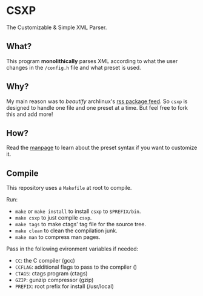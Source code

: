 # CSXP

The Customizable & Simple XML Parser.

## What?

This program **monolithically** parses XML according to what the user changes in the `/config.h` file
and what preset is used.

## Why?

My main reason was to *beautify* archlinux's [rss package feed](https://www.archlinux.org/feeds/packages). So `csxp` is designed to
handle one file and one preset at a time. But feel free to fork this and add more!

## How?

Read the [manpage](/csxp.1) to learn about the preset syntax if you want to customize it.

## Compile

This repository uses a `Makefile` at root to compile.

Run:
- `make` or `make install` to install `csxp` to `$PREFIX/bin`.
- `make csxp` to just compile `csxp`.
- `make tags` to make ctags' tag file for the source tree.
- `make clean` to clean the compilation junk.
- `make man` to compress man pages.

Pass in the following evironment variables if needed:
- `CC`: the C compiler (gcc)
- `CCFLAG`: additional flags to pass to the compiler ()
- `CTAGS`: ctags program (ctags)
- `GZIP`: gunzip compressor (gzip)
- `PREFIX`: root prefix for install (/usr/local)
